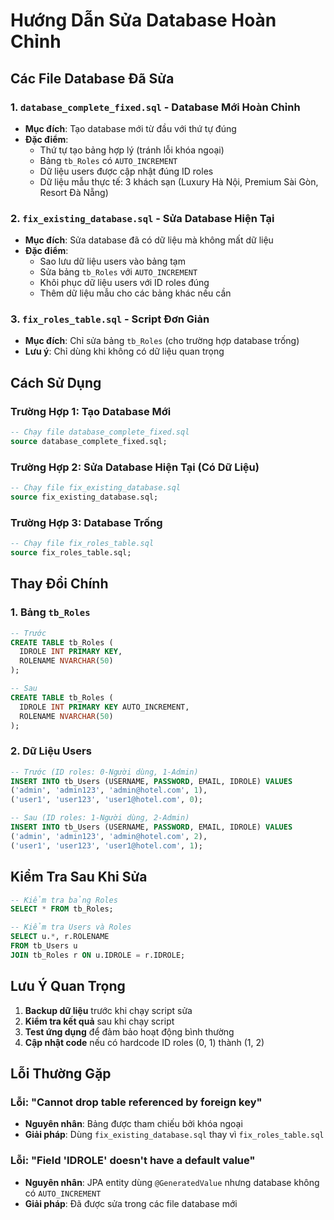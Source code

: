# Hướng Dẫn Sửa Database Hoàn Chỉnh

## Các File Database Đã Sửa

### 1. `database_complete_fixed.sql` - Database Mới Hoàn Chỉnh
- **Mục đích**: Tạo database mới từ đầu với thứ tự đúng
- **Đặc điểm**: 
  - Thứ tự tạo bảng hợp lý (tránh lỗi khóa ngoại)
  - Bảng `tb_Roles` có `AUTO_INCREMENT`
  - Dữ liệu users được cập nhật đúng ID roles
  - Dữ liệu mẫu thực tế: 3 khách sạn (Luxury Hà Nội, Premium Sài Gòn, Resort Đà Nẵng)

### 2. `fix_existing_database.sql` - Sửa Database Hiện Tại
- **Mục đích**: Sửa database đã có dữ liệu mà không mất dữ liệu
- **Đặc điểm**:
  - Sao lưu dữ liệu users vào bảng tạm
  - Sửa bảng `tb_Roles` với `AUTO_INCREMENT`
  - Khôi phục dữ liệu users với ID roles đúng
  - Thêm dữ liệu mẫu cho các bảng khác nếu cần

### 3. `fix_roles_table.sql` - Script Đơn Giản
- **Mục đích**: Chỉ sửa bảng `tb_Roles` (cho trường hợp database trống)
- **Lưu ý**: Chỉ dùng khi không có dữ liệu quan trọng

## Cách Sử Dụng

### Trường Hợp 1: Tạo Database Mới
```sql
-- Chạy file database_complete_fixed.sql
source database_complete_fixed.sql;
```

### Trường Hợp 2: Sửa Database Hiện Tại (Có Dữ Liệu)
```sql
-- Chạy file fix_existing_database.sql
source fix_existing_database.sql;
```

### Trường Hợp 3: Database Trống
```sql
-- Chạy file fix_roles_table.sql
source fix_roles_table.sql;
```

## Thay Đổi Chính

### 1. Bảng `tb_Roles`
```sql
-- Trước
CREATE TABLE tb_Roles (
  IDROLE INT PRIMARY KEY,
  ROLENAME NVARCHAR(50)
);

-- Sau
CREATE TABLE tb_Roles (
  IDROLE INT PRIMARY KEY AUTO_INCREMENT,
  ROLENAME NVARCHAR(50)
);
```

### 2. Dữ Liệu Users
```sql
-- Trước (ID roles: 0-Người dùng, 1-Admin)
INSERT INTO tb_Users (USERNAME, PASSWORD, EMAIL, IDROLE) VALUES 
('admin', 'admin123', 'admin@hotel.com', 1),
('user1', 'user123', 'user1@hotel.com', 0);

-- Sau (ID roles: 1-Người dùng, 2-Admin)
INSERT INTO tb_Users (USERNAME, PASSWORD, EMAIL, IDROLE) VALUES 
('admin', 'admin123', 'admin@hotel.com', 2),
('user1', 'user123', 'user1@hotel.com', 1);
```

## Kiểm Tra Sau Khi Sửa

```sql
-- Kiểm tra bảng Roles
SELECT * FROM tb_Roles;

-- Kiểm tra Users và Roles
SELECT u.*, r.ROLENAME 
FROM tb_Users u 
JOIN tb_Roles r ON u.IDROLE = r.IDROLE;
```

## Lưu Ý Quan Trọng

1. **Backup dữ liệu** trước khi chạy script sửa
2. **Kiểm tra kết quả** sau khi chạy script
3. **Test ứng dụng** để đảm bảo hoạt động bình thường
4. **Cập nhật code** nếu có hardcode ID roles (0, 1) thành (1, 2)

## Lỗi Thường Gặp

### Lỗi: "Cannot drop table referenced by foreign key"
- **Nguyên nhân**: Bảng được tham chiếu bởi khóa ngoại
- **Giải pháp**: Dùng `fix_existing_database.sql` thay vì `fix_roles_table.sql`

### Lỗi: "Field 'IDROLE' doesn't have a default value"
- **Nguyên nhân**: JPA entity dùng `@GeneratedValue` nhưng database không có `AUTO_INCREMENT`
- **Giải pháp**: Đã được sửa trong các file database mới 